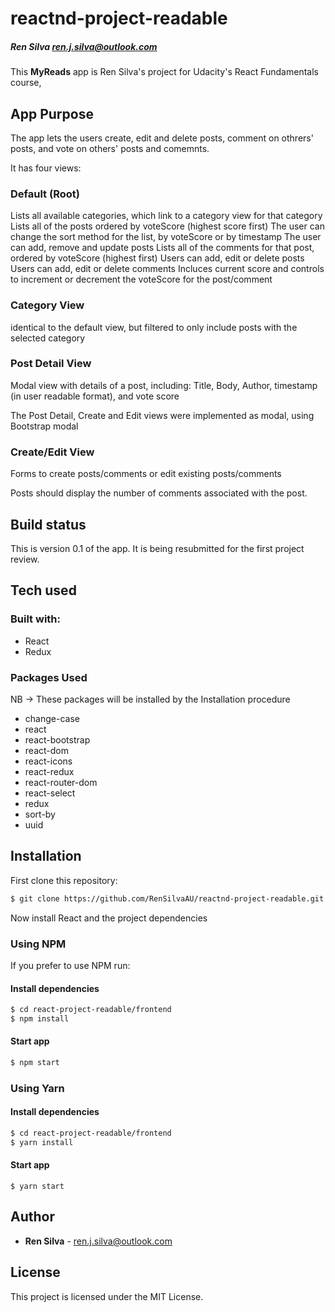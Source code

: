 # reactnd-project-readable

##### Ren Silva [ren.j.silva@outlook.com](mailto:ren.j.silva@outllook.com)
This **MyReads** app is Ren Silva's  project for Udacity's React Fundamentals course,

## App Purpose

The app lets the users create, edit and delete posts, comment on othrers' posts, and vote on others' posts and comemnts.


It has four views:

### Default (Root)
Lists all available categories, which link to a category view for that category
Lists all of the posts ordered by voteScore (highest score first)
The user can change the sort method for the list, by voteScore or by timestamp
The user can add, remove and update posts
Lists all of the comments for that post, ordered by voteScore (highest first)
Users can add, edit or delete posts
Users can add, edit or delete comments
Incluces current score and controls to increment or decrement the voteScore for the post/comment

### Category View
identical to the default view, but filtered to only include posts with the selected category

### Post Detail View
Modal view with details of a post, including: Title, Body, Author, timestamp (in user readable format), and vote score

The Post Detail, Create and Edit views were implemented as modal, using Bootstrap modal

### Create/Edit View
Forms to create posts/comments or edit existing posts/comments

 Posts should display the number of comments associated with the post.


## Build status

This is version 0.1 of the app. It is being resubmitted for the first project review.

## Tech used

### Built with:
- React
- Redux 

### Packages Used
NB -> These packages will be installed by the Installation procedure
- change-case
- react
- react-bootstrap
- react-dom
- react-icons
- react-redux
- react-router-dom
- react-select
- redux
- sort-by
- uuid

## Installation

First clone this repository:
```sh
$ git clone https://github.com/RenSilvaAU/reactnd-project-readable.git
```

Now install React and the project dependencies
### Using NPM
If you prefer to use NPM run:

#### Install dependencies
```sh
$ cd react-project-readable/frontend
$ npm install
```
#### Start app
```sh
$ npm start
```
### Using Yarn
#### Install dependencies
```sh
$ cd react-project-readable/frontend
$ yarn install
```
#### Start app
```
$ yarn start
```

## Author

* **Ren Silva** - [ren.j.silva@outlook.com](mailto:ren.j.silva@outllook.com)


## License

This project is licensed under the MIT License.